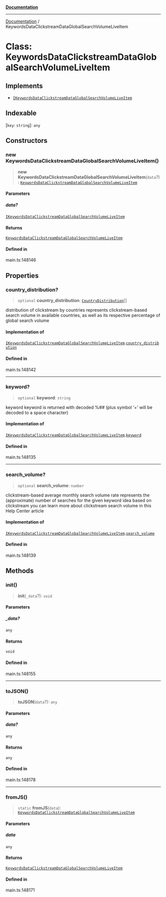 [**Documentation**](../README.md)

***

[Documentation](../README.md) / KeywordsDataClickstreamDataGlobalSearchVolumeLiveItem

# Class: KeywordsDataClickstreamDataGlobalSearchVolumeLiveItem

## Implements

- [`IKeywordsDataClickstreamDataGlobalSearchVolumeLiveItem`](../interfaces/IKeywordsDataClickstreamDataGlobalSearchVolumeLiveItem.md)

## Indexable

 \[`key`: `string`\]: `any`

## Constructors

### new KeywordsDataClickstreamDataGlobalSearchVolumeLiveItem()

> **new KeywordsDataClickstreamDataGlobalSearchVolumeLiveItem**(`data`?): [`KeywordsDataClickstreamDataGlobalSearchVolumeLiveItem`](KeywordsDataClickstreamDataGlobalSearchVolumeLiveItem.md)

#### Parameters

##### data?

[`IKeywordsDataClickstreamDataGlobalSearchVolumeLiveItem`](../interfaces/IKeywordsDataClickstreamDataGlobalSearchVolumeLiveItem.md)

#### Returns

[`KeywordsDataClickstreamDataGlobalSearchVolumeLiveItem`](KeywordsDataClickstreamDataGlobalSearchVolumeLiveItem.md)

#### Defined in

main.ts:148146

## Properties

### country\_distribution?

> `optional` **country\_distribution**: [`CountryDistribution`](CountryDistribution.md)[]

distribution of clickstream by countries
represents clickstream-based search volume in available countries, as well as its respective percentage of global search volume

#### Implementation of

[`IKeywordsDataClickstreamDataGlobalSearchVolumeLiveItem`](../interfaces/IKeywordsDataClickstreamDataGlobalSearchVolumeLiveItem.md).[`country_distribution`](../interfaces/IKeywordsDataClickstreamDataGlobalSearchVolumeLiveItem.md#country_distribution)

#### Defined in

main.ts:148142

***

### keyword?

> `optional` **keyword**: `string`

keyword
keyword is returned with decoded %## (plus symbol ‘+’ will be decoded to a space character)

#### Implementation of

[`IKeywordsDataClickstreamDataGlobalSearchVolumeLiveItem`](../interfaces/IKeywordsDataClickstreamDataGlobalSearchVolumeLiveItem.md).[`keyword`](../interfaces/IKeywordsDataClickstreamDataGlobalSearchVolumeLiveItem.md#keyword)

#### Defined in

main.ts:148135

***

### search\_volume?

> `optional` **search\_volume**: `number`

clickstream-based average monthly search volume rate
represents the (approximate) number of searches for the given keyword idea based on clickstream
you can learn more about clickstream search volume in this Help Center article

#### Implementation of

[`IKeywordsDataClickstreamDataGlobalSearchVolumeLiveItem`](../interfaces/IKeywordsDataClickstreamDataGlobalSearchVolumeLiveItem.md).[`search_volume`](../interfaces/IKeywordsDataClickstreamDataGlobalSearchVolumeLiveItem.md#search_volume)

#### Defined in

main.ts:148139

## Methods

### init()

> **init**(`_data`?): `void`

#### Parameters

##### \_data?

`any`

#### Returns

`void`

#### Defined in

main.ts:148155

***

### toJSON()

> **toJSON**(`data`?): `any`

#### Parameters

##### data?

`any`

#### Returns

`any`

#### Defined in

main.ts:148178

***

### fromJS()

> `static` **fromJS**(`data`): [`KeywordsDataClickstreamDataGlobalSearchVolumeLiveItem`](KeywordsDataClickstreamDataGlobalSearchVolumeLiveItem.md)

#### Parameters

##### data

`any`

#### Returns

[`KeywordsDataClickstreamDataGlobalSearchVolumeLiveItem`](KeywordsDataClickstreamDataGlobalSearchVolumeLiveItem.md)

#### Defined in

main.ts:148171
